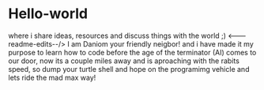 # Hello-world
where i share ideas, resources and discuss things with the world ;)
<--- readme-edits--/>
I am Daniom your friendly neigbor! and i have made it my purpose to learn how to code before the age of the terminator  (AI) comes to our door, now its a couple miles away and is aproaching with the rabits speed, so dump your turtle shell and hope on the programimg vehicle and lets ride the mad max way!



